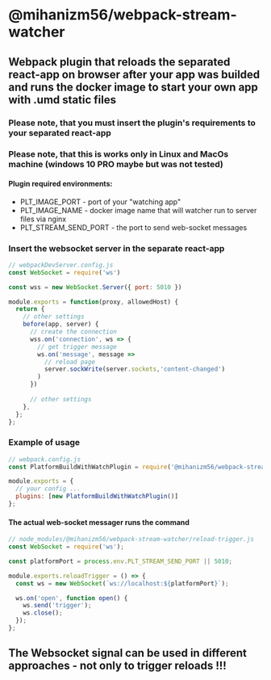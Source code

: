 # @mihanizm56/webpack-stream-watcher

## Webpack plugin that reloads the separated react-app on browser after your app was builded and runs the docker image to start your own app with .umd static files

### Please note, that you must insert the plugin's requirements to your separated react-app
### Please note, that this is works only in Linux and MacOs machine (windows 10 PRO maybe but was not tested)


#### Plugin required environments:
 - PLT_IMAGE_PORT - port of your "watching app"
 - PLT_IMAGE_NAME - docker image name that will watcher run to server files via nginx
 - PLT_STREAM_SEND_PORT - the port to send web-socket messages

### Insert the websocket server in the separate react-app

```javascript
// webpackDevServer.config.js
const WebSocket = require('ws')

const wss = new WebSocket.Server({ port: 5010 })

module.exports = function(proxy, allowedHost) {
  return {
    // other settings
    before(app, server) { 
      // create the connection
      wss.on('connection', ws => {
        // get trigger message
        ws.on('message', message =>
          // reload page 
          server.sockWrite(server.sockets,'content-changed')
        )
      })
      
      // other settings
    },
  };
};

```

### Example of usage

```javascript
// webpack.config.js
const PlatformBuildWithWatchPlugin = require('@mihanizm56/webpack-stream-watcher');

module.exports = {
  // your config ...
  plugins: [new PlatformBuildWithWatchPlugin()]
};
```

#### The actual web-socket messager runs the command

```javascript
// node_modules/@mihanizm56/webpack-stream-watcher/reload-trigger.js
const WebSocket = require('ws');

const platformPort = process.env.PLT_STREAM_SEND_PORT || 5010;

module.exports.reloadTrigger = () => {
  const ws = new WebSocket(`ws://localhost:${platformPort}`);

  ws.on('open', function open() {
    ws.send('trigger');
    ws.close();
  });
};
```

## The Websocket signal can be used in different approaches - not only to trigger reloads !!!
